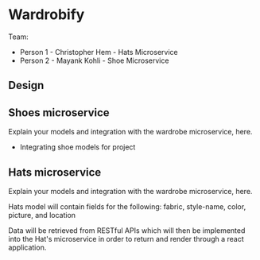 # Wardrobify

Team:

* Person 1 - Christopher Hem - Hats Microservice
* Person 2 - Mayank Kohli - Shoe Microservice

## Design

## Shoes microservice

Explain your models and integration with the wardrobe
microservice, here.

- Integrating shoe models for project

## Hats microservice

Explain your models and integration with the wardrobe
microservice, here.

Hats model will contain fields for the following: fabric, style-name, color, picture, and location

Data will be retrieved from RESTful APIs which will then be implemented into the Hat's microservice in order to return and render through a react application.  


